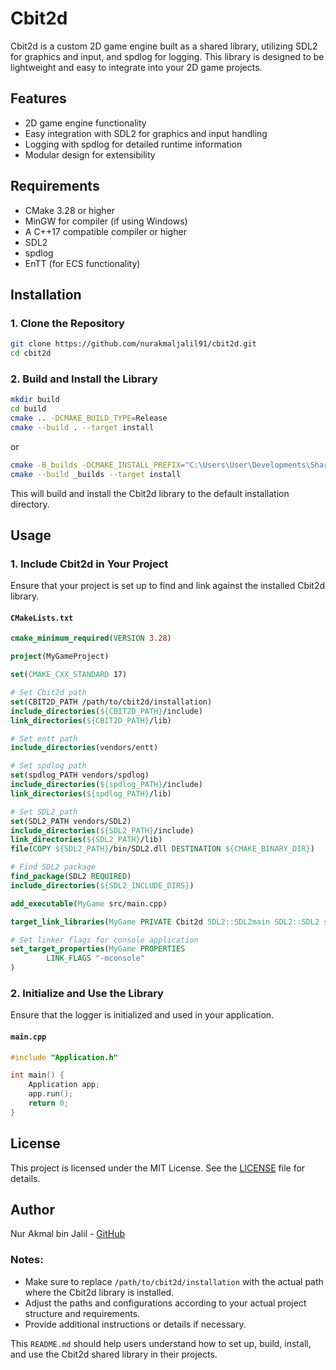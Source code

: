 # Cbit2d

Cbit2d is a custom 2D game engine built as a shared library, utilizing SDL2 for graphics and input, and spdlog for logging. This library is designed to be lightweight and easy to integrate into your 2D game projects.

## Features

- 2D game engine functionality
- Easy integration with SDL2 for graphics and input handling
- Logging with spdlog for detailed runtime information
- Modular design for extensibility

## Requirements

- CMake 3.28 or higher
- MinGW for compiler (if using Windows)
- A C++17 compatible compiler or higher
- SDL2
- spdlog
- EnTT (for ECS functionality)

## Installation

### 1. Clone the Repository

```sh
git clone https://github.com/nurakmaljalil91/cbit2d.git
cd cbit2d
```

### 2. Build and Install the Library

```sh
mkdir build
cd build
cmake .. -DCMAKE_BUILD_TYPE=Release
cmake --build . --target install
```

or

```sh
cmake -B_builds -DCMAKE_INSTALL_PREFIX="C:\Users\User\Developments\SharkCardGame\vendors\cbit2d"  -G "MinGW Makefiles" -DCMAKE_CXX_STANDARD=20
cmake --build _builds --target install
```

This will build and install the Cbit2d library to the default installation directory.

## Usage

### 1. Include Cbit2d in Your Project

Ensure that your project is set up to find and link against the installed Cbit2d library.

#### `CMakeLists.txt`

```cmake
cmake_minimum_required(VERSION 3.28)

project(MyGameProject)

set(CMAKE_CXX_STANDARD 17)

# Set Cbit2d path
set(CBIT2D_PATH /path/to/cbit2d/installation)
include_directories(${CBIT2D_PATH}/include)
link_directories(${CBIT2D_PATH}/lib)

# Set entt path
include_directories(vendors/entt)

# Set spdlog path
set(spdlog_PATH vendors/spdlog)
include_directories(${spdlog_PATH}/include)
link_directories(${spdlog_PATH}/lib)

# Set SDL2 path
set(SDL2_PATH vendors/SDL2)
include_directories(${SDL2_PATH}/include)
link_directories(${SDL2_PATH}/lib)
file(COPY ${SDL2_PATH}/bin/SDL2.dll DESTINATION ${CMAKE_BINARY_DIR})

# Find SDL2 package
find_package(SDL2 REQUIRED)
include_directories(${SDL2_INCLUDE_DIRS})

add_executable(MyGame src/main.cpp)

target_link_libraries(MyGame PRIVATE Cbit2d SDL2::SDL2main SDL2::SDL2 spdlog::spdlog $<$<BOOL:${MINGW}>:ws2_32> pthread)

# Set linker flags for console application
set_target_properties(MyGame PROPERTIES
        LINK_FLAGS "-mconsole"
)
```

### 2. Initialize and Use the Library

Ensure that the logger is initialized and used in your application.

#### `main.cpp`

```cpp
#include "Application.h"

int main() {
    Application app;
    app.run();
    return 0;
}
```
## License

This project is licensed under the MIT License. See the [LICENSE](LICENSE) file for details.

## Author

Nur Akmal bin Jalil - [GitHub](https://github.com/nurakmaljalil91)

### Notes:

- Make sure to replace `/path/to/cbit2d/installation` with the actual path where the Cbit2d library is installed.
- Adjust the paths and configurations according to your actual project structure and requirements.
- Provide additional instructions or details if necessary.

This `README.md` should help users understand how to set up, build, install, and use the Cbit2d shared library in their projects.